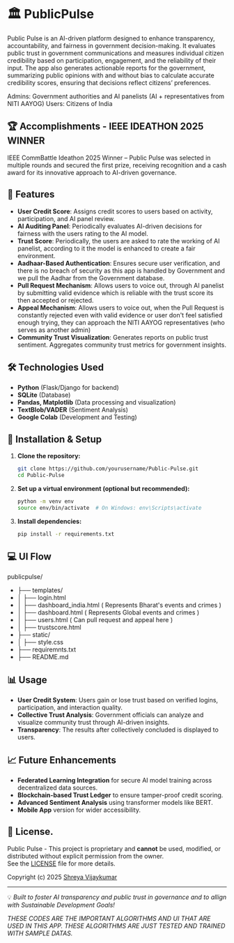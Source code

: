 # 🏛️ PublicPulse

Public Pulse is an AI-driven platform designed to enhance transparency, accountability, and fairness in government decision-making. It evaluates public trust in government communications and measures individual citizen credibility based on participation, engagement, and the reliability of their input. The app also generates actionable reports for the government, summarizing public opinions with and without bias to calculate accurate credibility scores, ensuring that decisions reflect citizens’ preferences.

Admins: Government authorities and AI panelists (AI + representatives from NITI AAYOG)
Users: Citizens of India

## 🏆 Accomplishments - IEEE IDEATHON 2025 WINNER

IEEE CommBattle Ideathon 2025 Winner – Public Pulse was selected in multiple rounds and secured the first prize, receiving recognition and a cash award for its innovative approach to AI-driven governance.

## 📌 Features

- **User Credit Score**: Assigns credit scores to users based on activity, participation, and AI panel review.
- **AI Auditing Panel**: Periodically evaluates AI-driven decisions for fairness with the users rating to the AI model.
- **Trust Score**: Periodically, the users are asked to rate the working of AI panelist, according to it the model is enhanced to create a fair environment.
- **Aadhaar-Based Authentication**: Ensures secure user verification, and there is no breach of security as this app is handled by Government and we pull the Aadhar from the Government database.
- **Pull Request Mechanism**: Allows users to voice out, through AI panelist by submitting valid evidence which is reliable with the trust score its then accepted or rejected.
- **Appeal Mechanism**: Allows users to voice out, when the Pull Request is constantly rejected even with valid evidence or user don't feel satisfied enough trying, they can approach the NITI AAYOG representatives (who serves as another admin)
- **Community Trust Visualization**: Generates reports on public trust sentiment. Aggregates community trust metrics for government insights.

## 🛠️ Technologies Used

- **Python** (Flask/Django for backend)
- **SQLite** (Database)
- **Pandas, Matplotlib** (Data processing and visualization)
- **TextBlob/VADER** (Sentiment Analysis)
- **Google Colab** (Development and Testing)

## 🚀 Installation & Setup

1. **Clone the repository:**
   ```sh
   git clone https://github.com/yourusername/Public-Pulse.git
   cd Public-Pulse
   ```
2. **Set up a virtual environment (optional but recommended):**
   ```sh
   python -m venv env
   source env/bin/activate  # On Windows: env\Scripts\activate
   ```
3. **Install dependencies:**
   ```sh
   pip install -r requirements.txt
   ```
## 💻 UI Flow

publicpulse/
- ├── templates/
- │   ├── login.html
- │   ├── dashboard_india.html         ( Represents Bharat's events and crimes )
- │   ├── dashboard.html               ( Represents Global events and crimes )
- │   ├── users.html                   ( Can pull request and appeal here )
- │   ├── trustscore.html
- ├── static/
- │   ├── style.css
- ├── requiremnts.txt
- ├── README.md


## 📊 Usage

- **User Credit System**: Users gain or lose trust based on verified logins, participation, and interaction quality.
- **Collective Trust Analysis**: Government officials can analyze and visualize community trust through AI-driven insights.
- **Transparency**: The results after collectively concluded is displayed to users.

## 📈 Future Enhancements

- **Federated Learning Integration** for secure AI model training across decentralized data sources.
- **Blockchain-based Trust Ledger** to ensure tamper-proof credit scoring.
- **Advanced Sentiment Analysis** using transformer models like BERT.
- **Mobile App** version for wider accessibility.
  

## 📜 License.

Public Pulse - This project is proprietary and **cannot** be used, modified, or distributed without explicit permission from the owner.  
See the [LICENSE](./LICENSE) file for more details.

Copyright (c) 2025 [Shreya Vijaykumar](https://github.com/ShreyaVijaykumar)

---

💡 *Built to foster AI transparency and public trust in governance and to allign with Sustainable Development Goals!*

*THESE CODES ARE THE IMPORTANT ALGORITHMS AND UI THAT ARE USED IN THIS APP.
THESE ALGORITHMS ARE JUST TESTED AND TRAINED WITH SAMPLE DATAS.*
